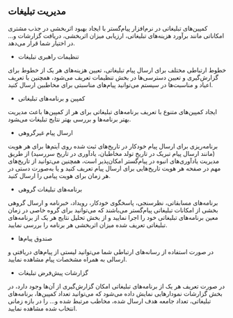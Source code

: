 
## مدیریت تبلیغات 


کمپین‌های تبلیغاتی در نرم‌افزار پیام‌گستر با ایجاد بهبود اثربخشی در جذب مشتری امکاناتی مانند برآورد هزینه‌های تبلیغاتی، ارزیابی میزان اثربخشی، دریافت گزارشات و... در اختیار شما قرار می‌دهد.


-  	تنظیمات راهبری تبلیغات

خطوط ارتباطی مختلف برای ارسال پیام تبلیغاتی، تعیین هزینه‌های هر یک از خطوط برای گزارش‌گیری و تعیین دسترسی‌ها در بخش تنظیمات تعریف می‌شود، همچنین با تعریف اعیاد و مناسبت‌ها در سیستم می‌توانید پیام‌های مناسبتی برای مخاطبین ارسال کنید.


-  کمپین و برنامه‌های تبلیغاتی

ایجاد کمپین‌های متنوع با تعریف برنامه‌های تبلیغاتی برای هر از کمپین‌ها باعث مدیریت بهتر برنامه‌ها و بررسی بهتر نتایج تبلیغات می‌‍شود. 


-  	ارسال پیام غیرگروهی

برنامه‌ریزی برای ارسال پیام خودکار در تاریخ‌های ثبت شده روی آیتم‌ها برای هر هویت (مانند ارسال پیام تبریک در تاریخ تولد مخاطبان، یادآوری در تاریخ سررسید) از طریق مدیریت یادآوری‌های انبوه در پیام‌گستر امکان‌پذیر است، همچنین می‌توانید از تاریخ‌های مهم در صفحه هر هویت تاریخ‌هایی برای ارسال پیام تعریف کنید و یا به‌صورت دستی در هر زمان برای هویت پیامی را ارسال کنید.


-  	برنامه‌های تبلیغات گروهی

برنامه‌های مسابقاتی، نظرسنجی، پاسخگوی خودکار، رویداد، خبرنامه و ارسال گروهی بخشی از امکانات تبلیغاتی پیام‌گستر می‌باشند که می‌توانید برای گروه خاصی در زمان معین برنامه‌های تبلیغاتی خود را اجرا نمایید و از بخش تحلیل نتایج هر یک از برنامه‌های تبلیغاتی تعریف شده میزان اثربخشی هر برنامه را بررسی نمایید.


-  	صندوق پیام‌ها

در صورت استفاده از رسانه‌های ارتباطی شما می‌توانید لیستی از پیام‌های دریافتی و ارسالی به همراه مشخصات پیام مشاهده نمایید.


-  گزارشات پیش‌فرض تبلیغات

در صورت تعریف هر یک از برنامه‌های تبلیغاتی امکان گزارش‌گیری از آن‌ها وجود دارد، در بخش گزارشات نمودارهایی نمایش داده می‌شود که می‌توانید تعداد کمپین‌ها، برنامه‌های تبلیغاتی، تعداد جامعه هدف ارسال شده، مخاطب مرتبط شده و... را در بازه زمانی انتخاب شده مشاهده نمایید.
